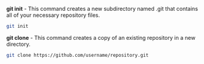 **git init** - This command creates a new subdirectory named .git that contains all of your necessary repository files.
```sh
git init
```

**git clone** - This command creates a copy of an existing repository in a new directory.
```sh
git clone https://github.com/username/repository.git
```